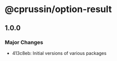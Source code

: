 # @cprussin/option-result

## 1.0.0

### Major Changes

- 413c8eb: Initial versions of various packages
